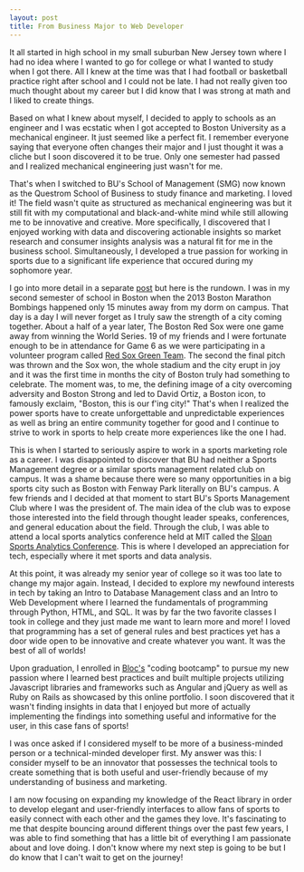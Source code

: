```yaml
---
layout: post
title: From Business Major to Web Developer
---
```


It all started in high school in my small suburban New Jersey town where I had no idea where I wanted to go for college or what I wanted to study when I got there. All I knew at the time was that I had football or basketball practice right after school and I could not be late. I had not really given too much thought about my career but I did know that I was strong at math and I liked to create things. 

Based on what I knew about myself, I decided to apply to schools as an engineer and I was ecstatic when I got accepted to Boston University as a mechanical engineer. It just seemed like a perfect fit. I remember everyone saying that everyone often changes their major and I just thought it was a cliche but I soon discovered it to be true. Only one semester had passed and I realized mechanical engineering just wasn't for me. 

That's when I switched to BU's School of Management (SMG) now known as the Questrom School of Business to study finance and marketing. I loved it! The field wasn't quite as structured as mechanical engineering was but it still fit with my computational and black-and-white mind while still allowing me to be innovative and creative. More specifically, I discovered that I enjoyed working with data and discovering actionable insights so market research and consumer insights analysis was a natural fit for me in the business school. Simultaneously, I developed a true passion for working in sports due to a significant life experience that occured during my sophomore year. 

I go into more detail in a separate [post](http://sam-rosenshein.com/2016/06/29/why-i-love-sports.html "Why I Love Sports Today") but here is the rundown. I was in my second semester of school in Boston when the 2013 Boston Marathon Bombings happened only 15 minutes away from my dorm on campus. That day is a day I will never forget as I truly saw the strength of a city coming together. About a half of a year later, The Boston Red Sox were one game away from winning the World Series. 19 of my friends and I were fortunate enough to be in attendance for Game 6 as we were participating in a volunteer program called [Red Sox Green Team](http://boston.redsox.mlb.com/bos/ballpark/gogreen.jsp "Red Sox Green Initiatives"). The second the final pitch was thrown and the Sox won, the whole stadium and the city erupt in joy and it was the first time in months the city of Boston truly had something to celebrate. The moment was, to me, the defining image of a city overcoming adversity and Boston Strong and led to David Ortiz, a Boston icon, to famously exclaim, "Boston, this is our f'ing city!" That's when I realized the power sports have to create unforgettable and unpredictable experiences as well as bring an entire community together for good and I continue to strive to work in sports to help create more experiences like the one I had.

This is when I started to seriously aspire to work in a sports marketing role as a career. I was disappointed to discover that BU had neither a Sports Management degree or a similar sports management related club on campus. It was a shame because there were so many opportunities in a big sports city such as Boston with Fenway Park literally on BU's campus. A few friends and I decided at that moment to start BU's Sports Management Club where I was the president of. The main idea of the club was to expose those interested into the field through thought leader speaks, conferences, and general education about the field. Through the club, I was able to attend a local sports analytics conference held at MIT called the [Sloan Sports Analytics Conference](http://www.sloansportsconference.com/ "Sloan Conference"). This is where I developed an appreciation for tech, especially where it met sports and data analysis. 

At this point, it was already my senior year of college so it was too late to change my major again. Instead, I decided to explore my newfound interests in tech by taking an Intro to Database Management class and an Intro to Web Development where I learned the fundamentals of programming through Python, HTML, and SQL. It was by far the two favorite classes I took in college and they just made me want to learn more and more! I loved that programming has a set of general rules and best practices yet has a door wide open to be innovative and create whatever you want. It was the best of all of worlds!

Upon graduation, I enrolled in [Bloc's](http://bloc.io "Bloc") "coding bootcamp" to pursue my new passion where I learned best practices and built multiple projects utilizing Javascript libraries and frameworks such as Angular and jQuery as well as Ruby on Rails as showcased by this online portfolio. I soon discovered that it wasn't finding insights in data that I enjoyed but more of actually implementing the findings into something useful and informative for the user, in this case fans of sports! 

I was once asked if I considered myself to be more of a business-minded person or a technical-minded developer first. My answer was this: I consider myself to be an innovator that possesses the technical tools to create something that is both useful and user-friendly because of my understanding of business and marketing. 

I am now focusing on expanding my knowledge of the React library in order to develop elegant and user-friendly interfaces to allow fans of sports to easily connect with each other and the games they love. It's fascinating to me that despite bouncing around different things over the past few years, I was able to find something that has a little bit of everything I am passionate about and love doing. I don't know where my next step is going to be but I do know that I can't wait to get on the journey!